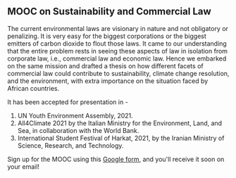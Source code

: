 
## MOOC on Sustainability and Commercial Law

The current environmental laws are visionary in nature and not obligatory or penalizing. It is very easy for the biggest corporations or the biggest emitters of carbon dioxide to flout those laws. It came to our understanding that the entire problem rests in seeing these aspects of law in isolation from corporate law, i.e., commercial law and economic law. Hence we embarked on the same mission and drafted a thesis on how different facets of commercial law could contribute to sustainability, climate change resolution, and the environment, with extra importance on the situation faced by African countries. 

It has been accepted for presentation in -
1. UN Youth Environment Assembly, 2021.
2. All4Climate 2021 by the Italian Ministry for the Environment, Land, and Sea, in collaboration with the World Bank.
3. International Student Festival of Harkat, 2021, by the Iranian Ministry of Science, Research, and Technology.

Sign up for the MOOC using this <a href="https://docs.google.com/forms/d/e/1FAIpQLScHSAg6g3CSuaR6QCZnMlOwgTBz-gnvNkGQ8Ul73slM4meA5w/viewform">Google form</a>, and you'll receive it soon on your email!
